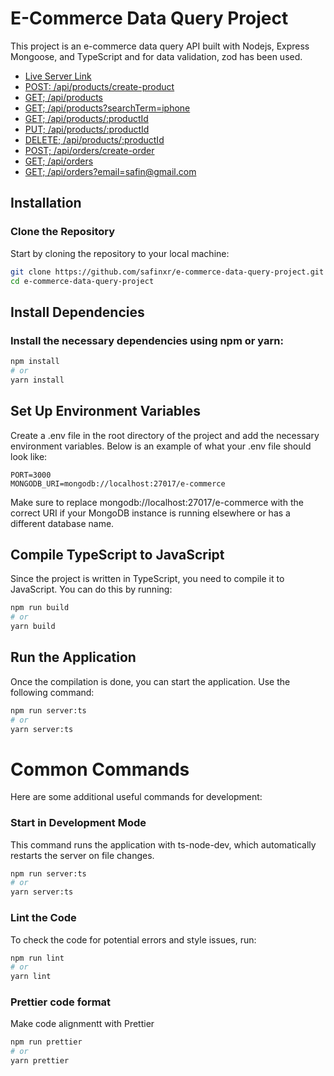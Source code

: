 
# E-Commerce Data Query Project

This project is an e-commerce data query API built with Nodejs, Express Mongoose, and TypeScript and for data validation, zod has been used.


- [Live Server Link](https://e-commerce-data-query-project.vercel.app/)
- [POST: /api/products/create-product](https://e-commerce-data-query-project.vercel.app/api/products/create-product)
- [GET; /api/products](https://e-commerce-data-query-project.vercel.app/api/products)
- [GET; /api/products?searchTerm=iphone](https://e-commerce-data-query-project.vercel.app/api/products?searchTerm=iphone)
- [GET; /api/products/:productId](https://e-commerce-data-query-project.vercel.app/api/products/:664dcc6dbc9e0cf5d5993297)
- [PUT; /api/products/:productId](https://e-commerce-data-query-project.vercel.app/api/products/:664dcc6dbc9e0cf5d5993297)
- [DELETE; /api/products/:productId](https://e-commerce-data-query-project.vercel.app/api/products/:664dcc6dbc9e0cf5d5993297)
- [POST; /api/orders/create-order](https://e-commerce-data-query-project.vercel.app/api/orders/create-order)
- [GET; /api/orders](https://e-commerce-data-query-project.vercel.app/api/orders)
- [GET; /api/orders?email=safin@gmail.com](https://e-commerce-data-query-project.vercel.app/api/orders?email=safin@gmail.com)

## Installation

### Clone the Repository

Start by cloning the repository to your local machine:
```bash
git clone https://github.com/safinxr/e-commerce-data-query-project.git
cd e-commerce-data-query-project
```


## Install Dependencies


### Install the necessary dependencies using npm or yarn:

```bash
npm install
# or
yarn install
```

## Set Up Environment Variables

Create a .env file in the root directory of the project and add the necessary environment variables. Below is an example of what your .env file should look like:

```plaintext
PORT=3000
MONGODB_URI=mongodb://localhost:27017/e-commerce

```

Make sure to replace mongodb://localhost:27017/e-commerce with the correct URI if your MongoDB instance is running elsewhere or has a different database name.
## Compile TypeScript to JavaScript

Since the project is written in TypeScript, you need to compile it to JavaScript. You can do this by running:

```bash
npm run build
# or
yarn build
```
## Run the Application

Once the compilation is done, you can start the application. Use the following command:

```bash
npm run server:ts
# or
yarn server:ts
```

# Common Commands

Here are some additional useful commands for development:

### Start in Development Mode

This command runs the application with ts-node-dev, which automatically restarts the server on file changes.

```bash
npm run server:ts
# or
yarn server:ts
```

### Lint the Code

To check the code for potential errors and style issues, run:

```bash
npm run lint
# or
yarn lint
```
### Prettier code format

Make code alignmentt with Prettier
```bash
npm run prettier
# or
yarn prettier
```

